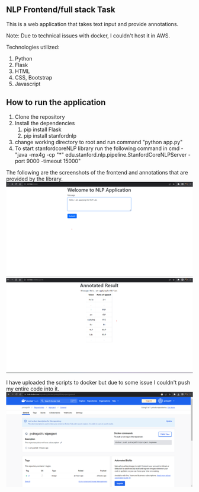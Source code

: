 ## NLP Frontend/full stack Task
This is a web application that takes text input and provide annotations.

Note: Due to technical issues with docker, I couldn't host it in AWS. 

Technologies utilized:
1. Python
2. Flask
3. HTML
4. CSS, Bootstrap
5. Javascript

## How to run the application
1. Clone the repository
2. Install the dependencies
    1. pip install Flask
    2. pip install stanfordnlp
3. change working directory to root and run command "python app.py"
4. To start stanfordcoreNLP library run the following command in cmd - "java -mx4g -cp "*" edu.stanford.nlp.pipeline.StanfordCoreNLPServer -port 9000 -timeout 15000"

The following are the screenshots of the frontend and annotations that are provided by the library.
![Getting Started](./images/HomePage.png)
![Getting Started](./images/Annotations.png)

I have uploaded the scripts to docker but due to some issue I couldn't push my entire code into it.
![Getting Started](./images/Dockerhub.png)